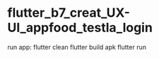 # flutter_b7_creat_UX-UI_appfood_testla_login
run app: flutter clean
         flutter build apk
         flutter run
